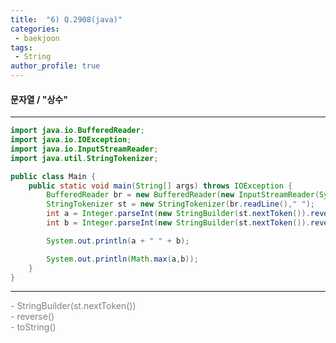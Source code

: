 ```yaml
---
title:  "6) Q.2908(java)"
categories:
 - baekjoon
tags:
 - String  
author_profile: true
---
```

#### 문자열 / "상수"

* * *
~~~java
import java.io.BufferedReader;
import java.io.IOException;
import java.io.InputStreamReader;
import java.util.StringTokenizer;

public class Main {
    public static void main(String[] args) throws IOException {
        BufferedReader br = new BufferedReader(new InputStreamReader(System.in));
        StringTokenizer st = new StringTokenizer(br.readLine()," ");
        int a = Integer.parseInt(new StringBuilder(st.nextToken()).reverse().toString());
        int b = Integer.parseInt(new StringBuilder(st.nextToken()).reverse().toString());

        System.out.println(a + " " + b);

        System.out.println(Math.max(a,b));
    }
}
~~~
*****
<span style="color:gray" size="8">
- StringBuilder(st.nextToken())<br>
- reverse()<br>
- toString()<br>
 